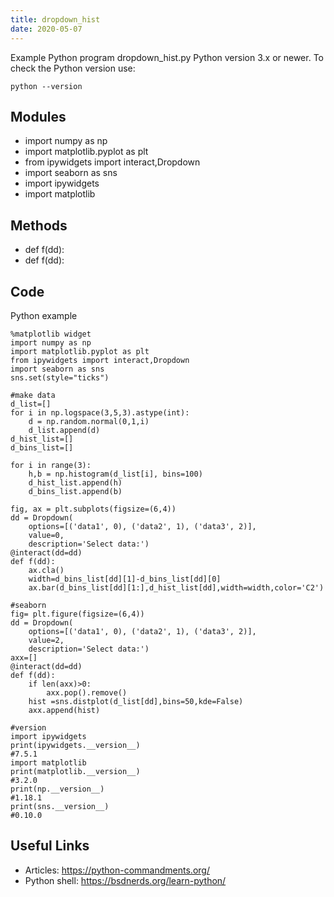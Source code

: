 ```yaml
---
title: dropdown_hist
date: 2020-05-07
---
```

Example Python program dropdown_hist.py
Python version 3.x or newer.
To check the Python version use:

    python --version

## Modules

* import numpy as np
* import matplotlib.pyplot as plt
* from ipywidgets import interact,Dropdown
* import seaborn as sns
* import ipywidgets
* import matplotlib

## Methods

* def f(dd):
* def f(dd):

## Code

Python example

    %matplotlib widget
    import numpy as np
    import matplotlib.pyplot as plt
    from ipywidgets import interact,Dropdown
    import seaborn as sns
    sns.set(style="ticks")
    
    #make data
    d_list=[]
    for i in np.logspace(3,5,3).astype(int):
        d = np.random.normal(0,1,i)
        d_list.append(d)
    d_hist_list=[]
    d_bins_list=[]
    
    for i in range(3):
        h,b = np.histogram(d_list[i], bins=100)
        d_hist_list.append(h)
        d_bins_list.append(b)
        
    fig, ax = plt.subplots(figsize=(6,4))
    dd = Dropdown(
        options=[('data1', 0), ('data2', 1), ('data3', 2)],
        value=0,
        description='Select data:')
    @interact(dd=dd)
    def f(dd):    
        ax.cla()
        width=d_bins_list[dd][1]-d_bins_list[dd][0]
        ax.bar(d_bins_list[dd][1:],d_hist_list[dd],width=width,color='C2')
    
    #seaborn 
    fig= plt.figure(figsize=(6,4))
    dd = Dropdown(
        options=[('data1', 0), ('data2', 1), ('data3', 2)],
        value=2,
        description='Select data:')
    axx=[]
    @interact(dd=dd)
    def f(dd):    
        if len(axx)>0:
            axx.pop().remove()
        hist =sns.distplot(d_list[dd],bins=50,kde=False)
        axx.append(hist)
        
    #version
    import ipywidgets
    print(ipywidgets.__version__)
    #7.5.1
    import matplotlib
    print(matplotlib.__version__)
    #3.2.0
    print(np.__version__)
    #1.18.1
    print(sns.__version__)
    #0.10.0
     

## Useful Links

- Articles: https://python-commandments.org/
- Python shell: https://bsdnerds.org/learn-python/
